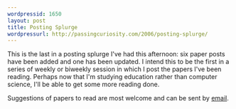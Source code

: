 ```yaml
---
wordpressid: 1650
layout: post
title: Posting Splurge
wordpressurl: http://passingcuriosity.com/2006/posting-splurge/
---
```

This is the last in a posting splurge I've had this afternoon: six paper posts have been added and one has been updated. I intend this to be the first in a series of weekly or biweekly session in which I post the papers I've been reading. Perhaps now that I'm studying education rather than computer science, I'll be able to get some more reading done.

Suggestions of papers to read are most welcome and can be sent by <a href="mailto:open.dialogue@gmail.com">email</a>.
